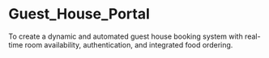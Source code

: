 # Guest_House_Portal
To create a dynamic and automated guest house booking system with real-time room availability, authentication, and integrated food ordering.
